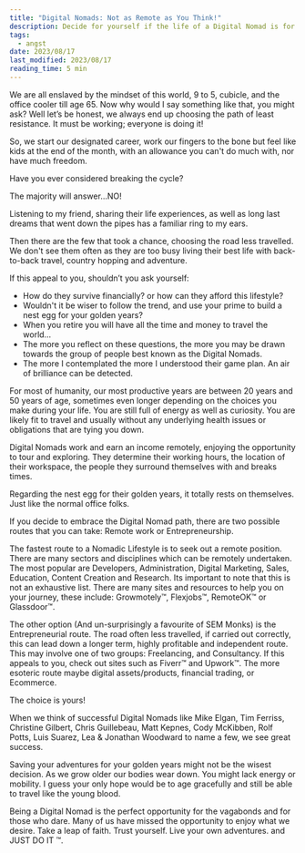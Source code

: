 ```yaml
---
title: "Digital Nomads: Not as Remote as You Think!"
description: Decide for yourself if the life of a Digital Nomad is for you.
tags:
  - angst
date: 2023/08/17
last_modified: 2023/08/17
reading_time: 5 min
---
```


We are all enslaved by the mindset of this world, 9 to 5, cubicle, and the office cooler till age 65. Now why would I say something like that, you might ask?
Well let’s be honest, we always end up choosing the path of least resistance. It must be working; everyone is doing it!

So, we start our designated career, work our fingers to the bone but feel like kids at the end of the month, with an allowance you can't do much with, nor have much freedom.

Have you ever considered breaking the cycle?

The majority will answer…NO!

Listening to my friend, sharing their life experiences, as well as long last dreams that went down the pipes has a familiar ring to my ears.

Then there are the few that took a chance, choosing the road less travelled.  We don't see them often as they are too busy living their best life with back-to-back travel, country hopping and adventure.

If this appeal to you, shouldn’t you ask yourself:

- How do they survive financially? or how can they afford this lifestyle?
- Wouldn't it be wiser to follow the trend, and use your prime to build a nest egg for your golden years?
- When you retire you will have all the time and money to travel the world…
- The more you reflect on these questions, the more you may be drawn towards the group of people best known as the Digital Nomads.
- The more I contemplated the more I understood their game plan. An air of brilliance can be detected.

For most of humanity, our most productive years are between 20 years and 50 years of age, sometimes even longer depending on the choices you make during your life. You are still full of energy as well as curiosity. You are likely fit to travel and usually without any underlying health issues or obligations that are tying you down.

Digital Nomads work and earn an income remotely, enjoying the opportunity to tour and exploring. They determine their working hours, the location of their workspace, the people they surround themselves with and breaks times.

Regarding the nest egg for their golden years, it totally rests on themselves. Just like the normal office folks.

If you decide to embrace the Digital Nomad path, there are two possible routes that you can take: Remote work or Entrepreneurship.

The fastest route to a Nomadic Lifestyle is to seek out a remote position.  There are many sectors and disciplines which can be remotely undertaken. The most popular are Developers, Administration, Digital Marketing, Sales, Education, Content Creation and Research. Its important to note that this is not an exhaustive list. There are many sites and resources to help you on your journey, these include: Growmotely™, Flexjobs™, RemoteOK™ or Glassdoor™.

The other option (And un-surprisingly a favourite of SEM Monks) is the Entrepreneurial route. The road often less travelled, if carried out correctly, this can lead down a longer term, highly profitable and independent route. This may involve one of two groups: Freelancing, and Consultancy. If this appeals to you, check out sites such as Fiverr™ and Upwork™.  The more esoteric route maybe digital assets/products, financial trading, or Ecommerce. 

The choice is yours!

When we think of successful Digital Nomads like Mike Elgan, Tim Ferriss, Christine Gilbert, Chris Guillebeau, Matt Kepnes, Cody McKibben, Rolf Potts, Luis Suarez, Lea & Jonathan Woodward to name a few, we see great success.

Saving your adventures for your golden years might not be the wisest decision. As we grow older our bodies wear down. You might lack energy or mobility. I guess your only hope would be to age gracefully and still be able to travel like the young blood.

Being a Digital Nomad is the perfect opportunity for the vagabonds and for those who dare. Many of us have missed the opportunity to enjoy what we desire. Take a leap of faith. Trust yourself. Live your own adventures. and JUST DO IT ™.
